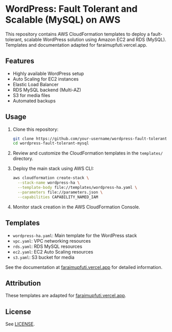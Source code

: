 # WordPress: Fault Tolerant and Scalable (MySQL) on AWS

This repository contains AWS CloudFormation templates to deploy a fault-tolerant, scalable WordPress solution using Amazon EC2 and RDS (MySQL). Templates and documentation adapted for faraimupfuti.vercel.app.

## Features

- Highly available WordPress setup
- Auto Scaling for EC2 instances
- Elastic Load Balancer
- RDS MySQL backend (Multi-AZ)
- S3 for media files
- Automated backups

## Usage

1. Clone this repository:
   ```bash
   git clone https://github.com/your-username/wordpress-fault-tolerant-mysql.git
   cd wordpress-fault-tolerant-mysql
   ```

2. Review and customize the CloudFormation templates in the `templates/` directory.

3. Deploy the main stack using AWS CLI:
   ```bash
   aws cloudformation create-stack \
     --stack-name wordpress-ha \
     --template-body file://templates/wordpress-ha.yaml \
     --parameters file://parameters.json \
     --capabilities CAPABILITY_NAMED_IAM
   ```

4. Monitor stack creation in the AWS CloudFormation Console.

## Templates

- `wordpress-ha.yaml`: Main template for the WordPress stack
- `vpc.yaml`: VPC networking resources
- `rds.yaml`: RDS MySQL resources
- `ec2.yaml`: EC2 Auto Scaling resources
- `s3.yaml`: S3 bucket for media

See the documentation at [faraimupfuti.vercel.app](https://faraimupfuti.vercel.app) for detailed information.

## Attribution

These templates are adapted for [faraimupfuti.vercel.app](https://faraimupfuti.vercel.app).

## License

See [LICENSE](LICENSE).